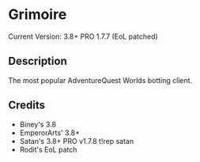 # Grimoire
Current Version: 3.8+ PRO 1.7.7 (EoL patched)

## Description
The most popular AdventureQuest Worlds botting client.

## Credits
- Biney's 3.8
- EmperorArts' 3.8+
- Satan's 3.8+ PRO v1.7.8 t!rep satan
- Rodit's EoL patch
